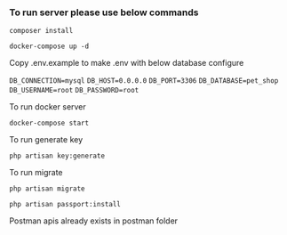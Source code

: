 ### To run server please use below commands

`composer install`

`docker-compose up -d`


Copy .env.example to make .env with below database configure

`DB_CONNECTION=mysql`
`DB_HOST=0.0.0.0`
`DB_PORT=3306`
`DB_DATABASE=pet_shop`
`DB_USERNAME=root`
`DB_PASSWORD=root`

To run docker server

`docker-compose start`

To run generate key

`php artisan key:generate`

To run migrate

`php artisan migrate`

`php artisan passport:install`

Postman apis already exists in postman folder
